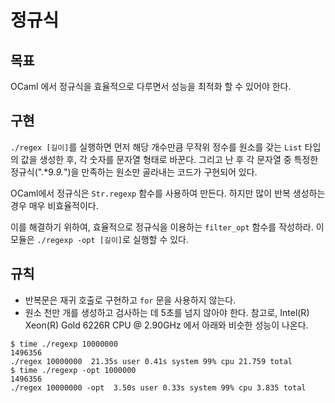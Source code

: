 # 정규식

## 목표
OCaml 에서 정규식을 효율적으로 다루면서 성능을 최적화 할 수 있어야 한다.

## 구현
`./regex [길이]`를 실행하면 먼저 해당 개수만큼 무작위 정수를 원소를 갖는 `List` 타입의 값을 생성한 후,
각 숫자를 문자열 형태로 바꾼다.
그리고 난 후 각 문자열 중 특정한 정규식(".*9.*9.*")을 만족하는 원소만 골라내는 코드가 구현되어 있다.

OCaml에서 정규식은 `Str.regexp` 함수를 사용하여 만든다.
하지만 많이 반복 생성하는 경우 매우 비효율적이다.

이를 해결하기 위하여, 효율적으로 정규식을 이용하는 `filter_opt` 함수를 작성하라.
이 모듈은 `./regexp -opt [길이]`로 실행할 수 있다.

## 규칙
- 반복문은 재귀 호출로 구현하고 `for` 문을 사용하지 않는다.
- 원소 천만 개를 생성하고 검사하는 데 5초를 넘지 않아야 한다. 참고로, Intel(R) Xeon(R) Gold 6226R CPU @ 2.90GHz 에서 아래와 비슷한 성능이 나온다.
```console
$ time ./regexp 10000000
1496356
./regex 10000000  21.35s user 0.41s system 99% cpu 21.759 total
$ time ./regexp -opt 1000000
1496356
./regex 10000000 -opt  3.50s user 0.33s system 99% cpu 3.835 total
```
